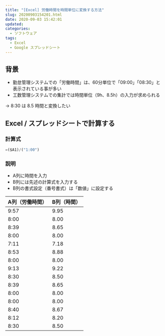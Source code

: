 ```yaml
---
title: "[Excel] 労働時間を時間単位に変換する方法"
slug: 20200903154201.html
date: 2020-09-03 15:42:01
updated:
categories:
  - ソフトウェア
tags:
  - Excel
  - Google スプレッドシート
---
```


## 背景

- 勤怠管理システムでの「労働時間」は、60分単位で「09:00」「08:30」と表示されている事が多い
- 工数管理システムでの集計では時間単位（9h、8.5h）の入力が求められる

→ 8:30 は 8.5 時間と変換したい

## Excel / スプレッドシートで計算する

### 計算式

```jsx
=($A1)/("1:00")
```

### 説明

- A列に時間を入力
- B列には先述の計算式を入力する
- B列の書式設定（番号書式）は「数値」に設定する


A列（労働時間） | B列（時間）
-- | --
9:57 | 9.95
8:00 | 8.00
8:39 | 8.65
8:00 | 8.00
7:11 | 7.18
8:53 | 8.88
8:00 | 8.00
9:13 | 9.22
8:30 | 8.50
8:39 | 8.65
8:00 | 8.00
8:00 | 8.00
8:40 | 8.67
8:12 | 8.20
8:30 | 8.50

